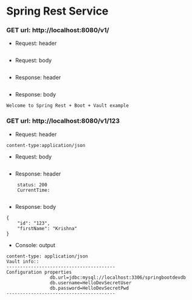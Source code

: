 # Spring Rest Service


### GET url: http://localhost:8080/v1/
- Request: header
```
```
- Request: body
```
```
- Response: header
```
```
- Response: body
```
Welcome to Spring Rest + Boot + Vault example
```

### GET url: http://localhost:8080/v1/123
- Request: header
```
content-type:application/json
```
- Request: body
```
```
- Response: header
```
	status: 200
	CurrentTime: 
	
```
- Response: body
```
{
    "id": "123",
    "firstName": "Krishna"
}
```
- Console: output
```
content-type: application/json
Vault info::
----------------------------------------
Configuration properties
                db.url=jdbc:mysql://localhost:3306/springbootdevdb 
                db.username=HelloDevSecretUser
                db.password=HelloDevSecretPwd
----------------------------------------
```